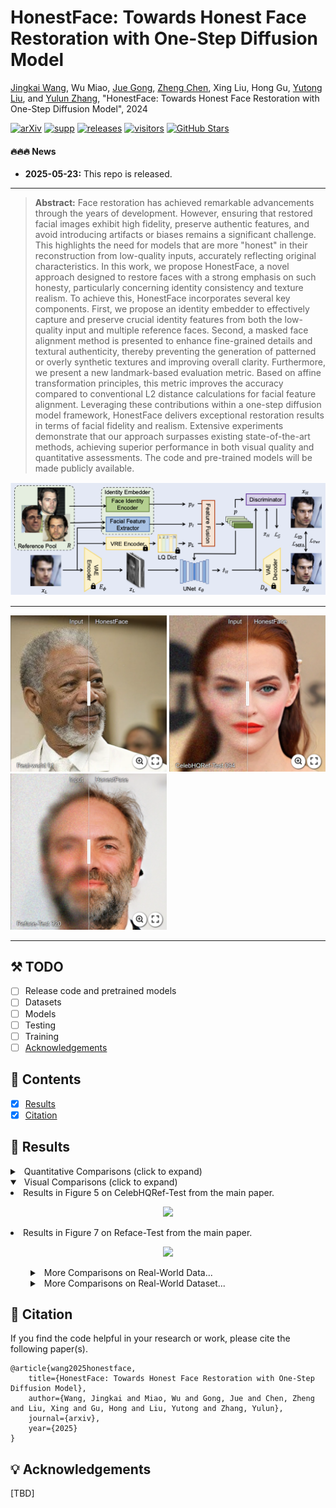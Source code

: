 # HonestFace: Towards Honest Face Restoration with One-Step Diffusion Model

[Jingkai Wang](https://github.com/jkwang28), Wu Miao, [Jue Gong](https://github.com/gobunu), [Zheng Chen](https://zhengchen1999.github.io/), Xing Liu, Hong Gu, [Yutong Liu](https://isabelleliu630.github.io/), and [Yulun Zhang](http://yulunzhang.com/), "HonestFace: Towards Honest Face Restoration with One-Step Diffusion Model", 2024

[![arXiv](https://img.shields.io/badge/Paper-arXiv-red?logo=arxiv&logoSvg)]()
[![supp](https://img.shields.io/badge/Supplementary_material-Paper-orange.svg)](https://github.com/jkwang28/HonestFace/releases/download/v1/supp.pdf)
[![releases](https://img.shields.io/github/downloads/jkwang28/HonestFace/total.svg)](https://github.com/jkwang28/HonestFace/releases)
[![visitors](https://visitor-badge.laobi.icu/badge?page_id=jkwang28.HonestFace&right_color=violet)](https://github.com/jkwang28/HonestFace)
[![GitHub Stars](https://img.shields.io/github/stars/jkwang28/HonestFace?style=social)](https://github.com/jkwang28/HonestFace)

#### 🔥🔥🔥 News

- **2025-05-23:** This repo is released.

---

> **Abstract:** Face restoration has achieved remarkable advancements through the years of development. However, ensuring that restored facial images exhibit high fidelity, preserve authentic features, and avoid introducing artifacts or biases remains a significant challenge. This highlights the need for models that are more "honest" in their reconstruction from low-quality inputs, accurately reflecting original characteristics.
In this work, we propose HonestFace, a novel approach designed to restore faces with a strong emphasis on such honesty, particularly concerning identity consistency and texture realism. To achieve this, HonestFace incorporates several key components. First, we propose an identity embedder to effectively capture and preserve crucial identity features from both the low-quality input and multiple reference faces. Second, a masked face alignment method is presented to enhance fine-grained details and textural authenticity, thereby preventing the generation of patterned or overly synthetic textures and improving overall clarity.
Furthermore, we present a new landmark-based evaluation metric. Based on affine transformation principles, this metric improves the accuracy compared to conventional L2 distance calculations for facial feature alignment.
Leveraging these contributions within a one-step diffusion model framework, HonestFace delivers exceptional restoration results in terms of facial fidelity and realism. Extensive experiments demonstrate that our approach surpasses existing state-of-the-art methods, achieving superior performance in both visual quality and quantitative assessments. The code and pre-trained models will be made publicly available.

![](images/pipeline.png)

---

<!-- ![vis-main-top](images/vis-main-top.png) -->

[<img src="images/WechatIMG498.jpg" height="250"/>](https://imgsli.com/MzgyMDY3) [<img src="images/WechatIMG500.jpg" height="250"/>](https://imgsli.com/MzgyMDY5) [<img src="images/WechatIMG502.jpg" height="250"/>](https://imgsli.com/MzgyMDcw)

---

## ⚒️ TODO

* [ ] Release code and pretrained models
* [ ] Datasets
* [ ] Models
* [ ] Testing
* [ ] Training
* [ ] [Acknowledgements](#Acknowledgements)

## 🔗 Contents

- [x] [Results](#Results)
- [x] [Citation](#Citation) 

## <a name="results"></a>🔎 Results 

<details>
<summary>&ensp;Quantitative Comparisons (click to expand) </summary>
<li> Compared Results with reference-based methods in Table 1 from the main paper. 
<p align="center">
<img src="images/quan/ref-based.png" >
</p>
</li>
<li> Compared Results with no-reference methods in Table 2 from the main paper. 
<p align="center">
<img src="images/quan/no-ref.png" >
</p>
</li>
</details>
<details open>
<summary>&ensp;Visual Comparisons (click to expand) </summary>
<li> Results in Figure 5 on CelebHQRef-Test from the main paper.
<p align="center">
<img src="images/vis/main-celebhqref.png" >
</p>
</li>
<li> Results in Figure 7 on Reface-Test from the main paper.
<p align="center">
<img src="images/vis/main-reface.png" >
</p>
</li>
</details>
<details>
<summary style="margin-left: 2rem;">&ensp;More Comparisons on Real-World Data... </summary>
<li style="margin-left: 2rem;"> Results in Figures 1, 2 from the supplementary materials.
<p align="center">
<img src="images/vis/supp-realworld-1.png" >
</p>
<p align="center">
<img src="images/vis/supp-realworld-2.png" >
</p>
</li>
</details>
<details>
<summary style="margin-left: 2rem;">&ensp;More Comparisons on Real-World Dataset... </summary>
<li style="margin-left: 2rem;"> Results in Figures 3, 4, 5 on CelebHQRef-Test and Reface-Test from the supplementary materials.
<p align="center">
<img src="images/vis/supp-celebhqref.png" >
</p>
<p align="center">
<img src="images/vis/supp-reface-1.png" >
</p>
<p align="center">
<img src="images/vis/supp-reface-2.png" >
</p>
</li>
</details>

## <a name="citation"></a>📎 Citation

If you find the code helpful in your research or work, please cite the following paper(s).

```
@article{wang2025honestface,
    title={HonestFace: Towards Honest Face Restoration with One-Step Diffusion Model},
    author={Wang, Jingkai and Miao, Wu and Gong, Jue and Chen, Zheng and Liu, Xing and Gu, Hong and Liu, Yutong and Zhang, Yulun},
    journal={arxiv},
    year={2025}
}
```

## <a name="acknowledgements"></a>💡 Acknowledgements

[TBD]